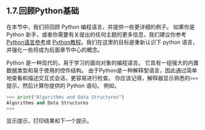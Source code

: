 ## 1.7.回顾Python基础

在本节中，我们将回顾 Python 编程语言，并提供一些更详细的例子。 如果你是 Python 新手，或者你需要有关提出的任何主题的更多信息，我们建议你参考 [Python语言参考](https://docs.python.org/3/reference/index.html)或 [Python教程](https://docs.python.org/3/tutorial/index.html)。我们在这里的目标是重新认识下 python 语言，并强化一些将成为后面章节中心的概念。

Python 是一种现代的，易于学习的面向对象的编程语言。 它具有一组强大的内置数据类型和易于使用的控件结构。 由于Python是一种解释型语言，因此通过简单地查看和描述交互式会话，更容易进行检查。 你应该记得，解释器显示熟悉的`>>>` 提示，然后计算你提供的 Python 语句。 例如，

```python
>>> print("Algorithms and Data Structures")
Algorithms and Data Structures
>>>
```
显示提示，打印结果和下一个提示。

